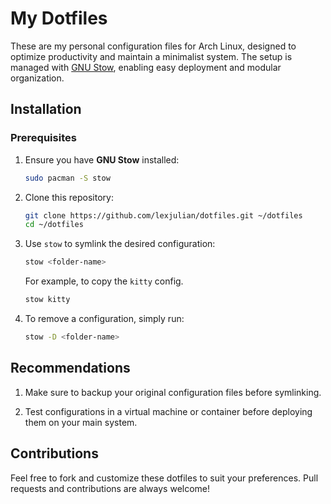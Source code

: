 # My Dotfiles

These are my personal configuration files for Arch Linux, designed to optimize productivity and maintain a minimalist system. The setup is managed with [GNU Stow](https://www.gnu.org/software/stow/), enabling easy deployment and modular organization.


## Installation

### Prerequisites

1. Ensure you have **GNU Stow** installed:
   ```bash
   sudo pacman -S stow
   ```

2. Clone this repository:
    ```bash
    git clone https://github.com/lexjulian/dotfiles.git ~/dotfiles
    cd ~/dotfiles
    ```

3. Use `stow` to symlink the desired configuration:
    ```bash
    stow <folder-name>
    ```

    For example, to copy the `kitty` config.
    ```bash
    stow kitty
    ```

4. To remove a configuration, simply run:
    ```bash
    stow -D <folder-name>
    ```

## Recommendations
1. Make sure to backup your original configuration files before symlinking.

2. Test configurations in a virtual machine or container before deploying them on your main system.

## Contributions
Feel free to fork and customize these dotfiles to suit your preferences. Pull requests and contributions are always welcome!
